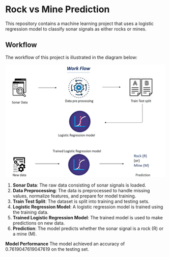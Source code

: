 # Rock vs Mine Prediction

This repository contains a machine learning project that uses a logistic regression model to classify sonar signals as either rocks or mines.

## Workflow

The workflow of this project is illustrated in the diagram below:

![Workflow](workflow.png)

1. **Sonar Data**: The raw data consisting of sonar signals is loaded.
2. **Data Preprocessing**: The data is preprocessed to handle missing values, normalize features, and prepare for model training.
3. **Train Test Split**: The dataset is split into training and testing sets.
4. **Logistic Regression Model**: A logistic regression model is trained using the training data.
5. **Trained Logistic Regression Model**: The trained model is used to make predictions on new data.
6. **Prediction**: The model predicts whether the sonar signal is a rock (R) or a mine (M).

**Model Performance**
The model achieved an accuracy of 0.7619047619047619 on the testing set.
